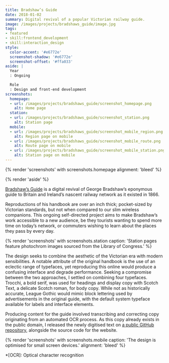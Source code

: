 ```yaml
---
title: Bradshaw’s Guide
date: 2018-01-02
summary: Digital revival of a popular Victorian railway guide.
image: /images/projects/bradshaws_guide/image.jpg
tags:
- featured
- skill:frontend_development
- skill:interaction_design
style:
  color-accent: '#e6772e'
  screenshot-shadow: '#e6772e'
  screenshot-offset: '#ffa033'
aside: |
  Year
  : Ongoing

  Role
  : Design and front-end development
screenshots:
  homepage:
  - url: /images/projects/bradshaws_guide/screenshot_homepage.png
    alt: Home page
  station:
  - url: /images/projects/bradshaws_guide/screenshot_station.png
    alt: Station page
  mobile:
  - url: /images/projects/bradshaws_guide/screenshot_mobile_region.png
    alt: Region page on mobile
  - url: /images/projects/bradshaws_guide/screenshot_mobile_route.png
    alt: Route page on mobile
  - url: /images/projects/bradshaws_guide/screenshot_mobile_station.png
    alt: Station page on mobile
---
```

{% render 'screenshots' with screenshots.homepage
  alignment: 'bleed'
%}

{% render 'aside' %}

[Bradshaw’s Guide][1] is a digital revival of George Bradshaw’s eponymous guide to Britain and Ireland’s nascent railway network as it existed in 1866.

Reproductions of his handbook are over an inch thick; pocket-sized by Victorian standards, but not when compared to our slim wireless companions. This ongoing self-directed project aims to make Bradshaw’s work accessible to a new audience, be they tourists wanting to spend more time on today’s network, or commuters wishing to learn about the places they pass by every day.

{% render 'screenshots' with screenshots.station
  caption: 'Station pages feature photochrom images sourced from the Library of Congress.'
%}

The design seeks to combine the aesthetic of the Victorian era with modern sensibilities. A notable attribute of the original handbook is the use of an eclectic range of typefaces, yet reproducing this online would produce a confusing interface and degrade performance. Seeking a compromise between the two approaches, I settled on combining four typefaces. Trocchi, a bold serif, was used for headings and display copy with Scotch Text, a delicate Scotch roman, for body copy. While not as historically accurate, League Gothic would mimic block lettering used by advertisements in the original guide, with the default system typeface available for labels and interface elements.

Producing content for the guide involved transcribing and correcting copy originating from an automated OCR process. As this copy already exists in the public domain, I released the newly digitised text on [a public GitHub repository][2], alongside the source code for the website.

{% render 'screenshots' with screenshots.mobile
  caption: 'The design is optimised for small screen devices.'
  alignment: 'bleed'
%}

[1]: https://bradshaws.guide
[2]: https://github.com/bradshawsguide

*[OCR]: Optical character recognition
